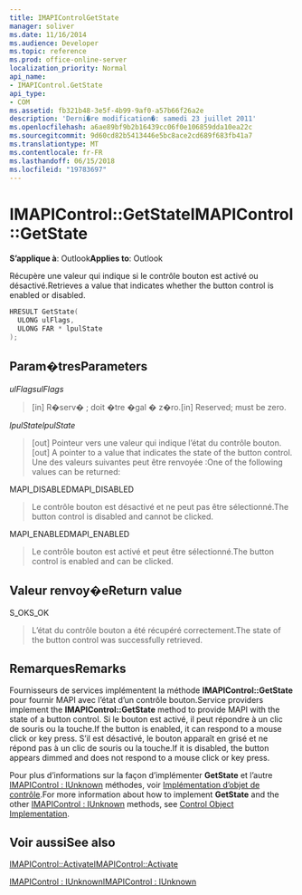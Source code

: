 ```yaml
---
title: IMAPIControlGetState
manager: soliver
ms.date: 11/16/2014
ms.audience: Developer
ms.topic: reference
ms.prod: office-online-server
localization_priority: Normal
api_name:
- IMAPIControl.GetState
api_type:
- COM
ms.assetid: fb321b48-3e5f-4b99-9af0-a57b66f26a2e
description: 'Derni�re modification�: samedi 23 juillet 2011'
ms.openlocfilehash: a6ae89bf9b2b16439cc06f0e106859dda10ea22c
ms.sourcegitcommit: 9d60cd82b5413446e5bc8ace2cd689f683fb41a7
ms.translationtype: MT
ms.contentlocale: fr-FR
ms.lasthandoff: 06/15/2018
ms.locfileid: "19783697"
---
```

# <a name="imapicontrolgetstate"></a><span data-ttu-id="1b69a-103">IMAPIControl::GetState</span><span class="sxs-lookup"><span data-stu-id="1b69a-103">IMAPIControl::GetState</span></span>

  
  
<span data-ttu-id="1b69a-104">**S’applique à**: Outlook</span><span class="sxs-lookup"><span data-stu-id="1b69a-104">**Applies to**: Outlook</span></span> 
  
<span data-ttu-id="1b69a-105">Récupère une valeur qui indique si le contrôle bouton est activé ou désactivé.</span><span class="sxs-lookup"><span data-stu-id="1b69a-105">Retrieves a value that indicates whether the button control is enabled or disabled.</span></span>
  
```cpp
HRESULT GetState(
  ULONG ulFlags,
  ULONG FAR * lpulState
);
```

## <a name="parameters"></a><span data-ttu-id="1b69a-106">Param�tres</span><span class="sxs-lookup"><span data-stu-id="1b69a-106">Parameters</span></span>

 <span data-ttu-id="1b69a-107">_ulFlags_</span><span class="sxs-lookup"><span data-stu-id="1b69a-107">_ulFlags_</span></span>
  
> <span data-ttu-id="1b69a-108">[in] R�serv� ; doit �tre �gal � z�ro.</span><span class="sxs-lookup"><span data-stu-id="1b69a-108">[in] Reserved; must be zero.</span></span>
    
 <span data-ttu-id="1b69a-109">_lpulState_</span><span class="sxs-lookup"><span data-stu-id="1b69a-109">_lpulState_</span></span>
  
> <span data-ttu-id="1b69a-110">[out] Pointeur vers une valeur qui indique l’état du contrôle bouton.</span><span class="sxs-lookup"><span data-stu-id="1b69a-110">[out] A pointer to a value that indicates the state of the button control.</span></span> <span data-ttu-id="1b69a-111">Une des valeurs suivantes peut être renvoyée :</span><span class="sxs-lookup"><span data-stu-id="1b69a-111">One of the following values can be returned:</span></span>
    
<span data-ttu-id="1b69a-112">MAPI_DISABLED</span><span class="sxs-lookup"><span data-stu-id="1b69a-112">MAPI_DISABLED</span></span> 
  
> <span data-ttu-id="1b69a-113">Le contrôle bouton est désactivé et ne peut pas être sélectionné.</span><span class="sxs-lookup"><span data-stu-id="1b69a-113">The button control is disabled and cannot be clicked.</span></span> 
    
<span data-ttu-id="1b69a-114">MAPI_ENABLED</span><span class="sxs-lookup"><span data-stu-id="1b69a-114">MAPI_ENABLED</span></span> 
  
> <span data-ttu-id="1b69a-115">Le contrôle bouton est activé et peut être sélectionné.</span><span class="sxs-lookup"><span data-stu-id="1b69a-115">The button control is enabled and can be clicked.</span></span>
    
## <a name="return-value"></a><span data-ttu-id="1b69a-116">Valeur renvoy�e</span><span class="sxs-lookup"><span data-stu-id="1b69a-116">Return value</span></span>

<span data-ttu-id="1b69a-117">S_OK</span><span class="sxs-lookup"><span data-stu-id="1b69a-117">S_OK</span></span> 
  
> <span data-ttu-id="1b69a-118">L’état du contrôle bouton a été récupéré correctement.</span><span class="sxs-lookup"><span data-stu-id="1b69a-118">The state of the button control was successfully retrieved.</span></span>
    
## <a name="remarks"></a><span data-ttu-id="1b69a-119">Remarques</span><span class="sxs-lookup"><span data-stu-id="1b69a-119">Remarks</span></span>

<span data-ttu-id="1b69a-120">Fournisseurs de services implémentent la méthode **IMAPIControl::GetState** pour fournir MAPI avec l’état d’un contrôle bouton.</span><span class="sxs-lookup"><span data-stu-id="1b69a-120">Service providers implement the **IMAPIControl::GetState** method to provide MAPI with the state of a button control.</span></span> <span data-ttu-id="1b69a-121">Si le bouton est activé, il peut répondre à un clic de souris ou la touche.</span><span class="sxs-lookup"><span data-stu-id="1b69a-121">If the button is enabled, it can respond to a mouse click or key press.</span></span> <span data-ttu-id="1b69a-122">S’il est désactivé, le bouton apparaît en grisé et ne répond pas à un clic de souris ou la touche.</span><span class="sxs-lookup"><span data-stu-id="1b69a-122">If it is disabled, the button appears dimmed and does not respond to a mouse click or key press.</span></span> 
  
<span data-ttu-id="1b69a-123">Pour plus d’informations sur la façon d’implémenter **GetState** et l’autre [IMAPIControl : IUnknown](imapicontroliunknown.md) méthodes, voir [Implémentation d’objet de contrôle](control-object-implementation.md).</span><span class="sxs-lookup"><span data-stu-id="1b69a-123">For more information about how to implement **GetState** and the other [IMAPIControl : IUnknown](imapicontroliunknown.md) methods, see [Control Object Implementation](control-object-implementation.md).</span></span>
  
## <a name="see-also"></a><span data-ttu-id="1b69a-124">Voir aussi</span><span class="sxs-lookup"><span data-stu-id="1b69a-124">See also</span></span>



[<span data-ttu-id="1b69a-125">IMAPIControl::Activate</span><span class="sxs-lookup"><span data-stu-id="1b69a-125">IMAPIControl::Activate</span></span>](imapicontrol-activate.md)
  
[<span data-ttu-id="1b69a-126">IMAPIControl : IUnknown</span><span class="sxs-lookup"><span data-stu-id="1b69a-126">IMAPIControl : IUnknown</span></span>](imapicontroliunknown.md)

